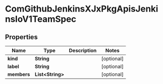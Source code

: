 
# ComGithubJenkinsXJxPkgApisJenkinsIoV1TeamSpec

## Properties
Name | Type | Description | Notes
------------ | ------------- | ------------- | -------------
**kind** | **String** |  |  [optional]
**label** | **String** |  |  [optional]
**members** | **List&lt;String&gt;** |  |  [optional]



